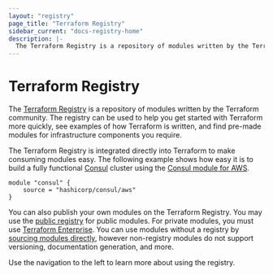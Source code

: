 ```yaml
---
layout: "registry"
page_title: "Terraform Registry"
sidebar_current: "docs-registry-home"
description: |-
  The Terraform Registry is a repository of modules written by the Terraform community.
---
```


# Terraform Registry

The [Terraform Registry](https://registry.terraform.io) is a repository
of modules written by the Terraform community. The registry can be used to
help you get started with Terraform more quickly, see examples of how
Terraform is written, and find pre-made modules for infrastructure components
you require.

The Terraform Registry is integrated directly into Terraform to make
consuming modules easy. The following example shows how easy it is to
build a fully functional [Consul](https://www.consul.io) cluster using the
[Consul module for AWS](https://registry.terraform.io/modules/hashicorp/consul/aws).

```hcl
module "consul" {
	source = "hashicorp/consul/aws"
}
```

You can also publish your own modules on the Terraform Registry. You may
use the [public registry](https://registry.terraform.io) for public modules.
For private modules, you must use [Terraform Enterprise](https://www.hashicorp.com/products/terraform).
You can use modules without a registry by
[sourcing modules directly](/docs/modules/sources.html), however non-registry
modules do not support versioning, documentation generation, and more.

Use the navigation to the left to learn more about using the registry.
